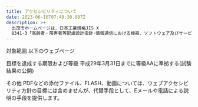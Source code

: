 ```yaml
---
title: アクセシビリティについて
date: 2023-06-16T07:49:30.687Z
description: >+
  出茂市ホームページは、日本工業規格JIS X
  8341-3「高齢者・障害者等配慮設計指針-情報通信における機器、ソフトウェア及びサービス-第3部:ウェブコンテンツ」の等級「AA」に準拠することを目標とします。(平成25年3月29日)
---
```

対象範囲
以下のウェブページ

目標を達成する期限および等級
平成29年3月31日までに等級AAに準拠する(試験結果の公開)

その他
PDFなどの添付ファイル、FLASH、動画については、ウェブアクセシビリティ方針の目標には含めませんが、代替手段として、Eメールや電話による説明の手段を提供します。